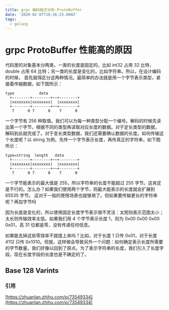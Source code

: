 ```yaml
---
title: grpc 编码格式分析-ProtoBuffer
date: '2020-02-07T16:16:25.000Z'
tags:
  - golang
---
```


# grpc ProtoBuffer 性能高的原因

代码里的对象基本分两类，一类的长度是固定的，比如 int32 占用 32 比特，double 占用 64 比特；另一类的长度是变化的，比如字符串。所以，在设计编码的时候， 首先就得区分这两种情况。最简单的办法就是用一个字节表示类型，紧接着传输数据，如下图所示：

```text
type           data
  +--------+--------+~~+--------+
  |xxxxxxxx|xxxxxxxx|  |xxxxxxxx|
  +--------+--------+~~+--------+
   7      0 7      0    7      0
```

一个字节有 256 种取值。我们可以为每一种类型分配一个编号。解码的时候先读出第一个字节，根据不同的类型再读取对应长度的数据。对于定长类型的数据， 解码到此就完成了。对于变长类型数据，我们还需要确认数据的长度。如何传输这个长度呢？以 string 为例。先传一个字节表示长度，再传真正的字符串，如下图所示：

```text
type=string  length   data
  +--------+--------+~~+--------+
  |xxxxxxxx|xxxxxxxx|  |xxxxxxxx|
  +--------+--------+~~+--------+
   7      0 7      0    7      0
```

一个字节能表示的最大值是 255，所以字符串的长度不能超过 255 字节。这肯定是不行的。怎么办？如果我们使用两个字节，则最大能表示的长度就会扩展到 65535 字节。 这对于一般的使用场景也就够用了。但如果要传输更长的字符串呢？再加字节吗

因为长度是变化的，所以使用固定长度字节表示很不灵活：太短则表示范围太小；太长则传输效率太低。如果我们用 4 个字节表示长度 1，则为 0x00 0x00 0x00 0x01，高 31 位都是零，没有传递任何信息。

如果能去掉这些零效率不就提上来吗？比如，对于长度 1 只传 0x01，对于长度 4112 只传 0x1010。但就，这样做会导致另外一个问题：如何确定表示长度所需要的字节数量。我们好像以回到了原点。为了表示字符串的长度，我们引入了长度字段，现在长度字段的长度也是不确定的了。

## Base 128 Varints

### 引用

[https://zhuanlan.zhihu.com/p/73549334](https://zhuanlan.zhihu.com/p/73549334)

